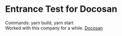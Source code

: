 # Entrance Test for Docosan 
Commands: yarn build, yarn start <br/>
Worked with this company for a while. [Docosan](https://www.docosan.com/)

